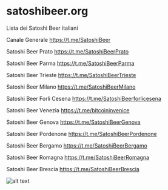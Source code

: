 # satoshibeer.org
Lista dei Satoshi Beer italiani

Canale Generale https://t.me/SatoshiBeer

Satoshi Beer Prato https://t.me/SatoshiBeerPrato

Satoshi Beer Parma https://t.me/SatoshiBeerParma

Satoshi Beer Trieste https://t.me/SatoshiBeerTrieste

Satoshi Beer Milano https://t.me/SatoshiBeerMilano

Satoshi Beer Forli Cesena https://t.me/SatoshiBeerforlicesena

Satoshi Beer Venezia https://t.me/bitcoininvenice

Satoshi Beer Genova https://t.me/SatoshiBeerGenova

Satoshi Beer Pordenone https://t.me/SatoshiBeerPordenone

Satoshi Beer Bergamo https://t.me/SatoshiBeerBergamo

Satoshi Beer Romagna https://t.me/SatoshiBeerRomagna

Satoshi Beer Brescia https://t.me/SatoshiBeerBrescia


![alt text](https://github.com/Mendace/satoshibeer.org/blob/main/assets/tappo.png?raw=true) 
